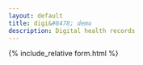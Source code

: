 ```yaml
---
layout: default
title: digi&#8478; demo
description: Digital health records
---
```

{% include_relative form.html %}
<script>
$('form').show();
//==================header
//institiute
doc.setTextColor(c0);
doc.setFont("times", "bold");
doc.setFontSize(f4);
doc.text("Orthosam", 203, 15, null, null, "right");
doc.setFont("times", "normal");
//consultant
doc.setFontSize(f3);
doc.text("Dr Samuel Manoj Cherukuri",203, 25, null, null, "right");
//degree
doc.setFontSize(f0);
doc.text("M.S Ortho.", 203, 30, null, null, "right");
//post
doc.setFontSize(f2);
doc.text("Consultant", 203, 35, null, null, "right");
//address
doc.setFontSize(f0);
doc.text("70-17-18/2B, Kakinada-03\n9866812555, mail@orthosam.com", 203, 42, null, null, "right");
//===============footer
doc.setFont("times", "normal");
doc.text("Dr Samuel Manoj Cherukuri",203, 285, null, null, "right");
doc.setFontSize(f0-3);
doc.text("Reg. No 95695",203, 290, null, null, "right");
$('#doctorDetails').html('Welcome back Dr Samuel.');
function otherSignedInStuff(googleUser){}
</script>
